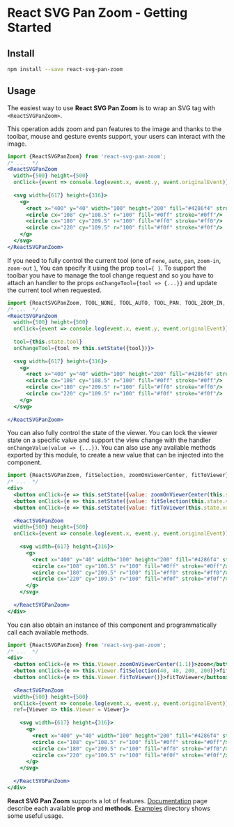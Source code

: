 # React SVG Pan Zoom - Getting Started

## Install
```sh
npm install --save react-svg-pan-zoom
```

## Usage
The easiest way to use **React SVG Pan Zoom** is to wrap an SVG tag with `<ReactSVGPanZoom>`. 

This operation adds zoom and pan features to the image and thanks to the toolbar, mouse and gesture events support,
 your users can interact with the image.
```jsx harmony
import {ReactSVGPanZoom} from 'react-svg-pan-zoom';
/* ...  */
<ReactSVGPanZoom
  width={500} height={500}
  onClick={event => console.log(event.x, event.y, event.originalEvent)}>
  
  <svg width={617} height={316}>
    <g>
      <rect x="400" y="40" width="100" height="200" fill="#4286f4" stroke="#f4f142"/>
      <circle cx="108" cy="108.5" r="100" fill="#0ff" stroke="#0ff"/>
      <circle cx="180" cy="209.5" r="100" fill="#ff0" stroke="#ff0"/>
      <circle cx="220" cy="109.5" r="100" fill="#f0f" stroke="#f0f"/>
    </g>
  </svg>  
</ReactSVGPanZoom>

```

If you need to fully control the current tool (one of `none`, `auto`, `pan`, `zoom-in`, `zoom-out` ), You can specify it using the prop `tool={ }`.
 To support the toolbar you have to manage the tool change request and so you have to attach an handler to 
 the props `onChangeTool={tool => {...}}` and update the current tool when requested.
```jsx harmony
import {ReactSVGPanZoom, TOOL_NONE, TOOL_AUTO, TOOL_PAN, TOOL_ZOOM_IN, TOOL_ZOOM_OUT} from 'react-svg-pan-zoom';
/* ...  */
<ReactSVGPanZoom
  width={500} height={500}
  onClick={event => console.log(event.x, event.y, event.originalEvent)}
  
  tool={this.state.tool}
  onChangeTool={tool => this.setState({tool})}>
  
  <svg width={617} height={316}>
    <g>
      <rect x="400" y="40" width="100" height="200" fill="#4286f4" stroke="#f4f142"/>
      <circle cx="108" cy="108.5" r="100" fill="#0ff" stroke="#0ff"/>
      <circle cx="180" cy="209.5" r="100" fill="#ff0" stroke="#ff0"/>
      <circle cx="220" cy="109.5" r="100" fill="#f0f" stroke="#f0f"/>
    </g>
  </svg>
  
</ReactSVGPanZoom>

```

You can also fully control the state of the viewer. You can lock the viewer state on a specific value and 
support the view change with the handler `onChangeValue(value => {...})`.
You can also use any available methods exported by this module, to create a new value that can be injected into the component.
```jsx harmony
import {ReactSVGPanZoom, fitSelection, zoomOnViewerCenter, fitToViewer} from 'react-svg-pan-zoom';
/* ...  */
<div>
  <button onClick={e => this.setState({value: zoomOnViewerCenter(this.state.value, 1.1)}) }>zoom</button>
  <button onClick={e => this.setState({value: fitSelection(this.state.value, 40, 40, 200, 200)})}>fitSelection</button>
  <button onClick={e => this.setState({value: fitToViewer(this.state.value)})}>fitToViewer</button>
  
  <ReactSVGPanZoom
  width={500} height={500}
  onClick={event => console.log(event.x, event.y, event.originalEvent)}>
  
    <svg width={617} height={316}>
      <g>
        <rect x="400" y="40" width="100" height="200" fill="#4286f4" stroke="#f4f142"/>
        <circle cx="108" cy="108.5" r="100" fill="#0ff" stroke="#0ff"/>
        <circle cx="180" cy="209.5" r="100" fill="#ff0" stroke="#ff0"/>
        <circle cx="220" cy="109.5" r="100" fill="#f0f" stroke="#f0f"/>
      </g>
    </svg>
  
  </ReactSVGPanZoom>
</div>

``` 

You can also obtain an instance of this component and programmatically call each available methods.
```jsx harmony
import {ReactSVGPanZoom} from 'react-svg-pan-zoom';
/* ...  */
<div>
  <button onClick={e => this.Viewer.zoomOnViewerCenter(1.1)}>zoom</button> 
  <button onClick={e => this.Viewer.fitSelection(40, 40, 200, 200)}>fitSelection</button>
  <button onClick={e => this.Viewer.fitToViewer()}>fitToViewer</button>
  
  <ReactSVGPanZoom
  width={500} height={500}
  onClick={event => console.log(event.x, event.y, event.originalEvent)}
  ref={Viewer => this.Viewer = Viewer}>
    
    <svg width={617} height={316}>
      <g>
        <rect x="400" y="40" width="100" height="200" fill="#4286f4" stroke="#f4f142"/>
        <circle cx="108" cy="108.5" r="100" fill="#0ff" stroke="#0ff"/>
        <circle cx="180" cy="209.5" r="100" fill="#ff0" stroke="#ff0"/>
        <circle cx="220" cy="109.5" r="100" fill="#f0f" stroke="#f0f"/>
      </g>
    </svg>
  
  </ReactSVGPanZoom>
</div>
``` 

**React SVG Pan Zoom** supports a lot of features. [Documentation](./documentation.md) page describe each available **prop** and **methods**. 
[Examples](../examples) directory shows some useful usage.
